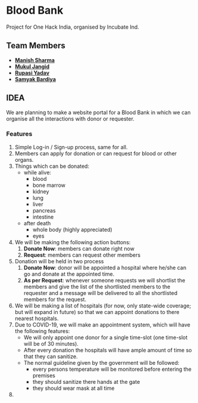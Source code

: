 # Blood Bank

Project for One Hack India, organised by Incubate Ind.

## Team Members

- [**Manish Sharma**](https://www.linkedin.com/in/manish-sharma-7879551a4)
- [**Mukul Jangid**](https://www.linkedin.com/in/mukul-jangid-573a4a18b)
- [**Rupasi Yadav**](https://www.linkedin.com/in/rupasi-yadav-1941471a4)
- [**Samyak Bardiya**](https://www.linkedin.com/in/samyak039/)

## IDEA

We are planning to make a website portal for a Blood Bank in which we can organise all the interactions
with donor or requester. 

### Features

1. Simple Log-in / Sign-up process, same for all.
2. Members can apply for donation or can request for blood or other organs.
3. Things which can be donated:
    - while alive:
        - blood
        - bone marrow
        - kidney
        - lung
        - liver
        - pancreas
        - intestine
    - after death
        - whole body (highly appreciated)
        - eyes
4. We will be making the following action buttons:
    1. **Donate Now**: members can donate right now
    2. **Request**: members can request other members 
5. Donation will be held in two process
    1. **Donate Now**: donor will be appointed a hospital where he/she can go and donate at the
       appointed time.
    2. **As per Request**: whenever someone requests we will shortlist the members and give the list
       of the shortlisted members to the requester and a message will be delivered to all the shortlisted members
       for the request.
6. We will be making a list of hospitals (for now, only state-wide coverage; but will expand in
   future) so that we can appoint donations to there nearest hospitals.
7. Due to COVID-19, we will make an appointment system, which will have the following features:
    - We will only appoint one donor for a single time-slot (one time-slot will be of 30 minutes).
    - After every donation the hospitals will have ample amount of time so that they can sanitize.
    - The normal guideline given by the government will be followed:
        - every persons temperature will be monitored before entering the premises
        - they should sanitize there hands at the gate
        - they should wear mask at all time
8. 
